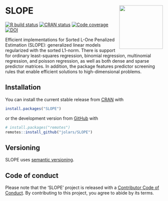 
<!-- README.md is generated from README.Rmd. Please edit that file -->

# SLOPE <a href="https://jolars.github.io/SLOPE/"><img src='man/figures/logo.png' align="right" height="139" /></a>

<!-- badges: start -->

[![R build
status](https://github.com/jolars/SLOPE/workflows/R-CMD-check/badge.svg)](https://github.com/jolars/SLOPE/actions)
[![CRAN
status](https://www.r-pkg.org/badges/version/SLOPE)](https://CRAN.R-project.org/package=SLOPE)
[![Code
coverage](https://codecov.io/gh/jolars/SLOPE/graph/badge.svg)](https://app.codecov.io/gh/jolars/SLOPE)
[![DOI](https://zenodo.org/badge/DOI/10.5281/zenodo.17475845.svg)](https://doi.org/10.5281/zenodo.17475845)
<!-- badges: end -->

Efficient implementations for Sorted L-One Penalized Estimation (SLOPE):
generalized linear models regularized with the sorted L1-norm. There is
support for ordinary least-squares regression, binomial regression,
multinomial regression, and poisson regression, as well as both dense
and sparse predictor matrices. In addition, the package features
predictor screening rules that enable efficient solutions to
high-dimensional problems.

## Installation

You can install the current stable release from
[CRAN](https://cran.r-project.org/) with

``` r
install.packages("SLOPE")
```

or the development version from [GitHub](https://github.com/) with

``` r
# install.packages("remotes")
remotes::install_github("jolars/SLOPE")
```

## Versioning

SLOPE uses [semantic versioning](https://semver.org).

## Code of conduct

Please note that the ‘SLOPE’ project is released with a [Contributor
Code of Conduct](https://jolars.github.io/SLOPE/CODE_OF_CONDUCT.html).
By contributing to this project, you agree to abide by its terms.
